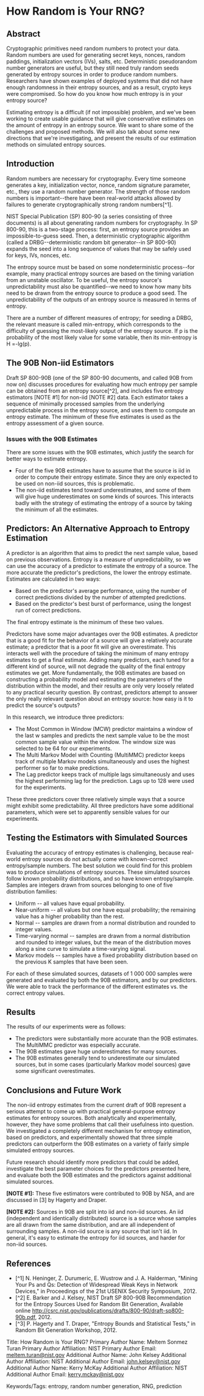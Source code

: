 # How Random is Your RNG?

## Abstract

Cryptographic primitives need random numbers to protect your data. Random numbers are used for generating secret keys, nonces, random paddings, initialization vectors (IVs), salts, etc. Deterministic pseudorandom number generators are useful, but they still need truly random seeds generated by entropy sources in order to produce random numbers. Researchers have shown examples of deployed systems that did not have enough randomness in their entropy sources, and as a result, crypto keys were compromised. So how do you know how much entropy is in your entropy source?

Estimating entropy is a difficult (if not impossible) problem, and we've been working to create usable guidance that will give conservative estimates on the amount of entropy in an entropy source. We want to share some of the challenges and proposed methods. We will also talk about some new directions that we're investigating, and present the results of our estimation methods on simulated entropy sources.

## Introduction

Random numbers are necessary for cryptography. Every time someone generates a key, initialization vector, nonce, random signature parameter, etc., they use a random number generator. The strength of those random numbers is important--there have been real-world attacks allowed by failures to generate cryptographically strong random numbers[^1]. 

NIST Special Publication (SP) 800-90 (a series consisting of three documents) is all about generating random numbers for cryptography. In SP 800-90, this is a two-stage process: first, an entropy source provides an impossible-to-guess seed. Then, a deterministic cryptographic algorithm (called a DRBG--deterministic random bit generator--in SP 800-90) expands the seed into a long sequence of values that may be safely used for keys, IVs, nonces, etc. 

The entropy source must be based on some nondeterministic process--for example, many practical entropy sources are based on the timing variation from an unstable oscillator. To be useful, the entropy source's unpredictability must also be quantified--we need to know how many bits need to be drawn from the entropy source to produce a good seed. The unpredictability of the outputs of an entropy source is measured in terms of entropy.

There are a number of different measures of entropy; for seeding a DRBG, the relevant measure is called min-entropy, which corresponds to the difficulty of guessing the most-likely output of the entropy source. If p is the probability of the most likely value for some variable, then its min-entropy is H =-lg(p). 

## The 90B Non-iid Estimators

Draft SP 800-90B (one of the SP 800-90 documents, and called 90B from now on) discusses procedures for evaluating how much entropy per sample can be obtained from an entropy source[^2], and includes five entropy estimators [NOTE #1] for non-iid [NOTE #2] data. Each estimator takes a sequence of minimally processed samples from the underlying unpredictable process in the entropy source, and uses them to compute an entropy estimate. The minimum of these five estimates is used as the entropy assessment of a given source. 

### Issues with the 90B Estimates

There are some issues with the 90B estimates, which justify the search for better ways to estimate entropy.

-	Four of the five 90B estimates have to assume that the source is iid in order to compute their entropy estimate. Since they are only expected to be used on non-iid sources, this is problematic.  
-	The non-iid estimates tend toward underestimates, and some of them will give huge underestimates on some kinds of sources. This interacts badly with the strategy of estimating the entropy of a source by taking the minimum of all the estimates. 

## Predictors: An Alternative Approach to Entropy Estimation

A predictor is an algorithm that aims to predict the next sample value, based on previous observations. Entropy is a measure of unpredictability, so we can use the accuracy of a predictor to estimate the entropy of a source. The more accurate the predictor's predictions, the lower the entropy estimate. Estimates are calculated in two ways:

-	Based on the predictor's average performance, using the number of correct predictions divided by the number of attempted predictions.
-	Based on the predictor's best burst of performance, using the longest run of correct predictions. 

The final entropy estimate is the minimum of these two values. 

Predictors have some major advantages over the 90B estimates. A predictor that is a good fit for the behavior of a source will give a relatively accurate estimate; a predictor that is a poor fit will give an overestimate. This interacts well with the procedure of taking the minimum of many entropy estimates to get a final estimate. Adding many predictors, each tuned for a different kind of source, will not degrade the quality of the final entropy estimates we get. More fundamentally, the 90B estimates are based on constructing a probability model and estimating the parameters of the distribution within the model, and their results are only very loosely related to any practical security question. By contrast, predictors attempt to answer the only really relevant question about an entropy source: how easy is it to predict the source's outputs? 

In this research, we introduce three predictors: 

-	The Most Common in Window (MCW) predictor maintains a window of the last w samples and predicts the next sample value to be the most common sample value within the window. The window size was selected to be 64 for our experiments. 
-	The Multi Markov Model with Counting (MultiMMC) predictor keeps track of multiple Markov models simultaneously and uses the highest performer so far to make predictions.
-	The Lag predictor keeps track of multiple lags simultaneously and uses the highest performing lag for the prediction. Lags up to 128 were used for the experiments. 

These three predictors cover three relatively simple ways that a source might exhibit some predictability. All three predictors have some additional parameters, which were set to apparently sensible values for our experiments. 

## Testing the Estimators with Simulated Sources

Evaluating the accuracy of entropy estimates is challenging, because real-world entropy sources do not actually come with known-correct entropy/sample numbers. The best solution we could find for this problem was to produce simulations of entropy sources. These simulated sources follow known probability distributions, and so have known entropy/sample. Samples are integers drawn from sources belonging to one of five distribution families: 

-	Uniform -- all values have equal probability.
-	Near-uniform -- all values but one have equal probability; the remaining value has a higher probability than the rest.
-	Normal -- samples are drawn from a normal distribution and rounded to integer values.
-	Time-varying normal -- samples are drawn from a normal distribution and rounded to integer values, but the mean of the distribution moves along a sine curve to simulate a time-varying signal.
-	Markov models -- samples have a fixed probability distribution based on the previous K samples that have been seen. 

For each of these simulated sources, datasets of 1 000 000 samples were generated and evaluated by both the 90B estimators, and by our predictors. We were able to track the performance of the different estimates vs. the correct entropy values.

## Results

The results of our experiments were as follows:

-	The predictors were substantially more accurate than the 90B estimates. The MultiMMC predictor was especially accurate.
-	The 90B estimates gave huge underestimates for many sources.
-	The 90B estimates generally tend to underestimate our simulated sources, but in some cases (particularly Markov model sources) gave some significant overestimates.

## Conclusions and Future Work

The non-iid entropy estimates from the current draft of 90B represent a serious attempt to come up with practical general-purpose entropy estimates for entropy sources. Both analytically and experimentally, however, they have some problems that call their usefulness into question. We investigated a completely different mechanism for entropy estimation, based on predictors, and experimentally showed that three simple predictors can outperform the 90B estimates on a variety of fairly simple simulated entropy sources. 

Future research should identify more predictors that could be added, investigate the best parameter choices for the predictors presented here, and evaluate both the 90B estimates and the predictors against additional simulated sources. 


**[NOTE #1]:** These five estimators were contributed to 90B by NSA, and are discussed in [3] by Hagerty and Draper.

**[NOTE #2]:** Sources in 90B are split into iid and non-iid sources.  An iid (independent and identically distributed) source is a source whose samples are all drawn from the same distribution, and are all independent of surrounding samples.  A non-iid source is any source that isn't iid.  In general, it's easy to estimate the entropy for iid sources, and harder for non-iid sources.    
 

## References 

* [^1] N. Heninger, Z. Durumeric, E. Wustrow and J. A. Halderman, "Mining Your Ps and Qs: Detection of Widespread Weak Keys in Network Devices," in Proceedings of the 21st USENIX Security Symposium, 2012. 
* [^2] E. Barker and J. Kelsey, NIST Draft SP 800-90B Recommendation for the Entropy Sources Used for Random Bit Generation, Available online http://csrc.nist.gov/publications/drafts/800-90/draft-sp800-90b.pdf, 2012. 
* [^3] P. Hagerty and T. Draper, "Entropy Bounds and Statistical Tests," in Random Bit Generation Workshop, 2012. 

Title: How Random is Your RNG?
Primary Author Name: 	Meltem Sonmez Turan
Primary Author Affiliation: 	NIST
Primary Author Email: 	meltem.turan@nist.gov
Additional Author Name: 	John Kelsey
Additional Author Affiliation:  	NIST
Additional Author Email: 	john.kelsey@nist.gov
Additional Author Name: 	Kerry McKay
Additional Author Affiliation: 	NIST
Additional Author Email: 	kerry.mckay@nist.gov

Keywords/Tags: entropy, random number generation, RNG, prediction
